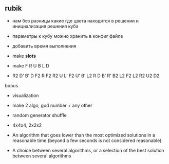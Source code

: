 ## rubik

* нам без разницы какие где цвета находятся в решении и инициализация решения куба
* параметры к кубу можно хранить в конфиг файле
* добавить время выполнения
* make __slots__


* make F R U B L D
* R2 D’ B’ D F2 R F2 R2 U L’ F2 U’ B’ L2 R D B’ R’ B2 L2 F2 L2 R2 U2 D2


bonus
* visualization
* make 2 algo, god number + any other
* random generator shuffle
* 4x4x4, 2x2x2

* An algorithm that goes lower than the most optimized solutions in a reasonable
time (beyond a few seconds is not considered reasonable).
* A choice between several algorithms, or a selection of the best solution between
several algorithms